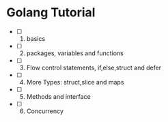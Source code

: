 # Golang Tutorial

- [ ] 1. basics
- [ ] 2. packages, variables and functions
- [ ] 3. Flow control statements, if,else,struct and defer
- [ ] 4. More Types: struct,slice and maps
- [ ] 5. Methods and interface
- [ ] 6. Concurrency



